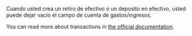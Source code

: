 Cuando usted crea un retiro de efectivo o un deposito en efectivo, usted puede dejar vacío el campo de cuenta de gastos/ingresos.

You can read more about transactions in [the official documentation](https://firefly-iii.readthedocs.io/en/latest/concepts/transactions.html).